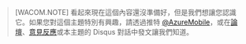 > [WACOM.NOTE] 看起來現在這個內容還沒準備好，但是我們想讓您認識它。如果您對這個主題特別有興趣，請透過推特 [@AzureMobile][@AzureMobile]，或在[論壇][論壇]、[意見反應][意見反應]或本主題的 Disqus 對話中發文讓我們知道。

  [@AzureMobile]: https://twitter.com/AzureMobile
  [論壇]: http://social.msdn.microsoft.com/Forums/windowsazure/zh-tw/home?forum=azuremobile
  [意見反應]: http://feedback.azure.com/forums/216254-mobile-services
